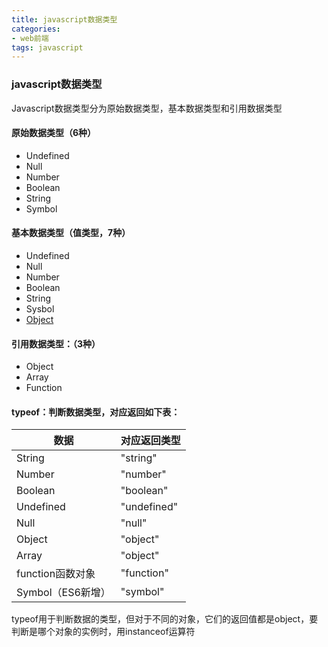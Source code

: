 ```yaml
---
title: javascript数据类型
categories:
- web前端
tags: javascript
---
```




### javascript数据类型

Javascript数据类型分为原始数据类型，基本数据类型和引用数据类型

#### 原始数据类型（6种）

- Undefined
- Null
- Number
- Boolean
- String
- Symbol

#### 基本数据类型（值类型，7种）

- Undefined
- Null
- Number
- Boolean
- String
- Sysbol
- <u>Object</u>

#### 引用数据类型：（3种）

- Object
- Array
- Function

#### typeof：判断数据类型，对应返回如下表：

| 数据              | 对应返回类型 |
| ----------------- | ------------ |
| String            | "string"     |
| Number            | "number"     |
| Boolean           | "boolean"    |
| Undefined         | "undefined"  |
| Null              | "null"       |
| Object            | "object"     |
| Array             | "object"     |
| function函数对象  | "function"   |
| Symbol（ES6新增） | "symbol"     |

typeof用于判断数据的类型，但对于不同的对象，它们的返回值都是object，要判断是哪个对象的实例时，用instanceof运算符